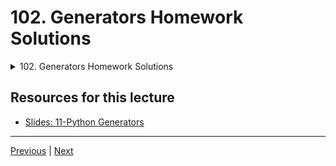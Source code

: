 # 102. Generators Homework Solutions

<details>
  <summary> 102. Generators Homework Solutions </summary>

-   [Notebook: 03-Iterators and Generators Homework - Solution.ipynb](https://github.com/BloomTech-DS/Complete-Python-3-Bootcamp/blob/master/11-Python%20Generators/03-Iterators%20and%20Generators%20Homework%20-%20Solution.ipynb)

-   [Codebase: 02_Iterators_and_Generators_Homework.py](../../../codebase/python-camp/11-Python-Generators/02_Iterators_and_Generators_Homework.py)

</details> 


## Resources for this lecture

-   [Slides: 11-Python Generators](https://docs.google.com/presentation/d/1zx2OryDGyK0pajO2G5nplxJ4XT_UTV5KdCf6vYtyBnc/edit#slide=id.p)



---

[Previous](./101_Generators-Homework-Overview.md) | [Next](.)